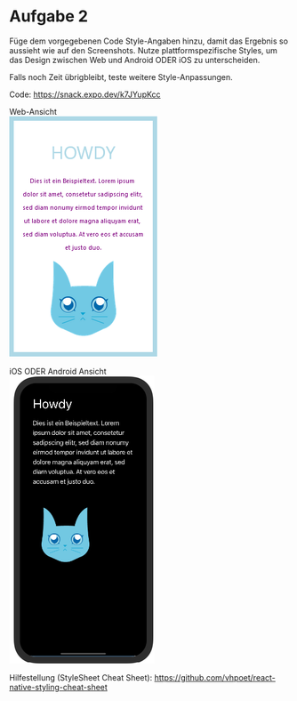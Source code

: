 # Aufgabe 2

Füge dem vorgegebenen Code Style-Angaben hinzu, damit das Ergebnis so aussieht wie auf den Screenshots. Nutze plattformspezifische Styles, um das Design zwischen Web und Android ODER iOS zu unterscheiden.

Falls noch Zeit übrigbleibt, teste weitere Style-Anpassungen.

Code: https://snack.expo.dev/k7JYupKcc

Web-Ansicht<br>
![](images/web.png)

iOS ODER Android Ansicht<br>
![](images/ios_android.png)

Hilfestellung (StyleSheet Cheat Sheet): https://github.com/vhpoet/react-native-styling-cheat-sheet
